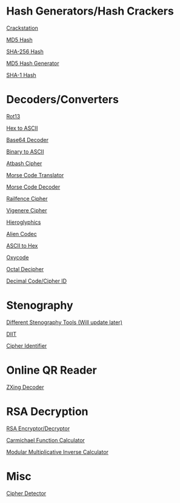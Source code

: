 # Hash Generators/Hash Crackers

<a href = "https://crackstation.net/" target = "_self">Crackstation</a>

<a href = "https://md5hashing.net/hash" target = "_self">MD5 Hash</a>

<a href = "https://www.dcode.fr/sha256-hash" target = "_self">SHA-256 Hash</a>

<a href = "https://www.md5hashgenerator.com/" target = "_self">MD5 Hash Generator</a>

<a href = "http://www.sha1-online.com/" target = "_self">SHA-1 Hash</a>

# Decoders/Converters

<a href = "https://rot13.com/" target = "_self">Rot13</a>

<a href = "https://www.rapidtables.com/convert/number/hex-to-ascii.html" target = "_self">Hex to ASCII</a>

<a href = "https://www.base64decode.org/" target = "_self">Base64 Decoder</a>

<a href = "https://www.binaryhexconverter.com/binary-to-ascii-text-converter" target = "_self">Binary to ASCII</a>

<a href = "http://rumkin.com/tools/cipher/atbash.php" target = "_self">Atbash Cipher</a>

<a href = "https://morsecode.scphillips.com/translator.html" target = "_self">Morse Code Translator</a>

<a href = "https://morsecode.scphillips.com/labs/decoder/" target = "_self">Morse Code Decoder</a>

<a href = "http://rumkin.com/tools/cipher/railfence.php" target = "_self">Railfence Cipher</a>

<a href = "http://rumkin.com/tools/cipher/vigenere.php" target = "_self">Vigenere Cipher</a>

<a href = "https://discoveringegypt.com/egyptian-hieroglyphic-writing/hieroglyphic-typewriter/" target = "_self">Hieroglyphics</a>

<a href = "http://www.gotfuturama.com/Interactive/AlienCodec/" target = "_self">Alien Codec</a>

<a href = "https://www.asciitohex.com/" target = "_self">ASCII to Hex</a>

<a href = "https://gist.github.com/oxycoder/f79f14520d2ad34bf2cb" target = "_self">Oxycode</a>

<a href = "https://v2.cryptii.com/octal/text" target = "_self">Octal Decipher</a>

<a href = "https://www.boxentriq.com/code-breaking/cipher-identifier#decimal-code" target = "_self">Decimal Code/Cipher ID</a>

# Stenography

<a href = "https://www.yeahhub.com/top-steganography-tools-ctf-challenges/" target = "_self">Different Stenography Tools (Will update later)</a>

<a href = "http://diit.sourceforge.net/" target = "_self">DIIT</a>

<a href = "https://www.dcode.fr/cipher-identifier" target = "_self">Cipher Identifier</a>

# Online QR Reader

<a href = "https://zxing.org/w/decode.jspx" target = "_self">ZXing Decoder</a>

# RSA Decryption

<a href = "https://nmichaels.org/rsa.py" target = "_self">RSA Encryptor/Decryptor</a>

<a href = "https://comnuan.com/cmnn02/cmnn02006/cmnn02006.php" target = "_self">Carmichael Function Calculator</a>

<a href = "https://planetcalc.com/3311/ " target = "_self">Modular Multiplicative Inverse Calculator</a>

# Misc

<a href = "https://www.boxentriq.com/code-breaking/cipher-identifier" target = "_self">Cipher Detector</a>

